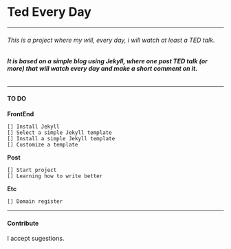 # Ted Every Day
---
###### This is a project where my will, every day, i will watch at least a TED talk.

###### **It is based on a simple blog using Jekyll, where one post TED talk (or more) that will watch every day and make a short comment on it.**

---
#### TO DO
**FrontEnd**

    [] Install Jekyll  
    [] Select a simple Jekyll template
    [] Install a simple Jekyll template
    [] Customize a template
  
**Post**

    [] Start project
    [] Learning how to write better
  
**Etc**

    [] Domain register
  

---
#### Contribute
I accept sugestions.
